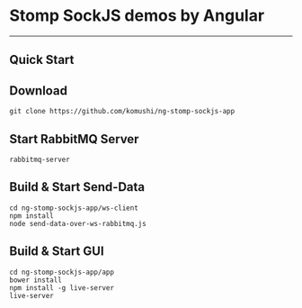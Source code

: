 # Stomp SockJS demos by Angular


----------
Quick Start
-------------

## Download

```
git clone https://github.com/komushi/ng-stomp-sockjs-app
```

## Start RabbitMQ Server

```
rabbitmq-server
```

## Build & Start Send-Data

```
cd ng-stomp-sockjs-app/ws-client
npm install
node send-data-over-ws-rabbitmq.js
```

## Build & Start GUI

```
cd ng-stomp-sockjs-app/app
bower install
npm install -g live-server
live-server
```



